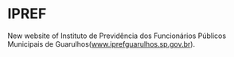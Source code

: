 # IPREF
New website of Instituto de Previdência dos Funcionários Públicos Municipais de Guarulhos(www.iprefguarulhos.sp.gov.br).
